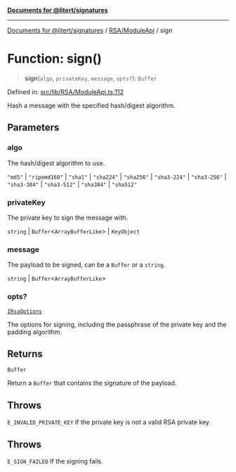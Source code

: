 [**Documents for @litert/signatures**](../../../README.md)

***

[Documents for @litert/signatures](../../../README.md) / [RSA/ModuleApi](../README.md) / sign

# Function: sign()

> **sign**(`algo`, `privateKey`, `message`, `opts?`): `Buffer`

Defined in: [src/lib/RSA/ModuleApi.ts:112](https://github.com/litert/signatures.js/blob/master/src/lib/RSA/ModuleApi.ts#L112)

Hash a message with the specified hash/digest algorithm.

## Parameters

### algo

The hash/digest algorithm to use.

`"md5"` | `"ripemd160"` | `"sha1"` | `"sha224"` | `"sha256"` | `"sha3-224"` | `"sha3-256"` | `"sha3-384"` | `"sha3-512"` | `"sha384"` | `"sha512"`

### privateKey

The private key to sign the message with.

`string` | `Buffer`\<`ArrayBufferLike`\> | `KeyObject`

### message

The payload to be signed, can be a `Buffer` or a `string`.

`string` | `Buffer`\<`ArrayBufferLike`\>

### opts?

[`IRsaOptions`](../interfaces/IRsaOptions.md)

The options for signing, including the passphrase of the private key and the padding algorithm.

## Returns

`Buffer`

Return a `Buffer` that contains the signature of the payload.

## Throws

`E_INVALID_PRIVATE_KEY` If the private key is not a valid RSA private key.

## Throws

`E_SIGN_FAILED` If the signing fails.
